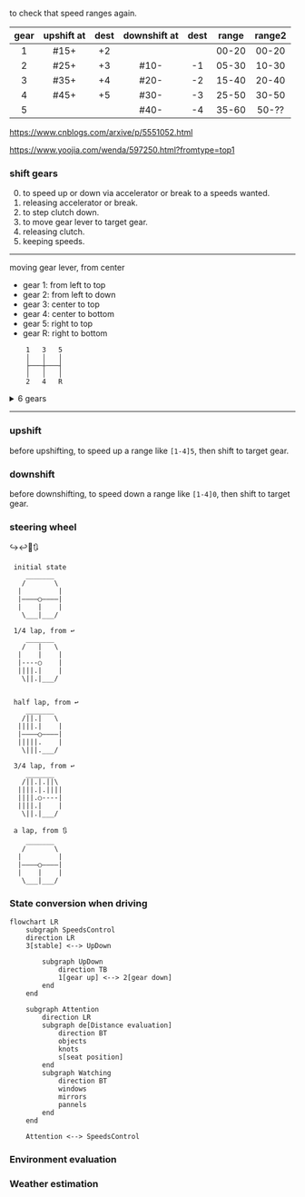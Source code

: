 
to check that speed ranges again.

| gear  | upshift at | dest  | downshift at | dest  | range | range2 |
| :---: | :--------: | :---: | :----------: | :---: | :---: | :----: |
|   1   |    #15+    |  +2   |              |       | 00-20 | 00-20  |
|   2   |    #25+    |  +3   |     #10-     |  -1   | 05-30 | 10-30  |
|   3   |    #35+    |  +4   |     #20-     |  -2   | 15-40 | 20-40  |
|   4   |    #45+    |  +5   |     #30-     |  -3   | 25-50 | 30-50  |
|   5   |            |       |     #40-     |  -4   | 35-60 | 50-??  |

https://www.cnblogs.com/arxive/p/5551052.html

https://www.yoojia.com/wenda/597250.html?fromtype=top1



### shift gears

0. to speed up or down via accelerator or break to a speeds wanted.
1. releasing accelerator or break.
2. to step clutch down.
3. to move gear lever to target gear.
4. releasing clutch.
5. keeping speeds.


---

moving gear lever, from center 
- gear 1: from left to top
- gear 2: from left to down
- gear 3: center to top
- gear 4: center to bottom
- gear 5: right to top
- gear R: right to bottom
  
```
    1   3   5 
    │   │   │
    ├───┼───┤
    │   │   │
    2   4   R
```

<details>
<summary>6 gears</summary>

```
    R   1   3   5 
    │   │   │   │
    └───┼───┼───┤
        │   │   │
        2   4   6
```

</details>


---

### upshift 

before upshifting, to speed up a range like `[1-4]5`, then shift to target gear.

### downshift

before downshifting, to speed down a range like `[1-4]0`, then shift to target gear.  

### steering wheel

↪️↩️🔄🔃

``` 
 initial state
    _______
   /       \
  |         |
  |————○————|
  |    |    |
   \___|___/
 
 1/4 lap, from ↩️              
    _______
   /   |   \
  |    |    |
  |----○    |
  ||||.|    |
   \||.|___/


 half lap, from ↩️              
    _______
   /||.|   \
  ||||.|    |
  |————○————|
  |||||.    |
   \|||.___/

 3/4 lap, from ↩️
    _______
   /||.|.||\
  ||||.|.||||
  ||||.○----|
  ||||.|    |
   \||.|___/

 a lap, from 🔃              
    _______
   /       \
  |         |
  |————○————|
  |    |    |
   \___|___/

```

### State conversion when driving

```mermaid
flowchart LR
    subgraph SpeedsControl
    direction LR
    3[stable] <--> UpDown
    
        subgraph UpDown
            direction TB
            1[gear up] <--> 2[gear down]
        end
    end

    subgraph Attention
        direction LR
        subgraph de[Distance evaluation]
            direction BT
            objects
            knots
            s[seat position]
        end
        subgraph Watching
            direction BT
            windows 
            mirrors
            pannels
        end
    end

    Attention <--> SpeedsControl
```

### Environment evaluation

### Weather estimation

